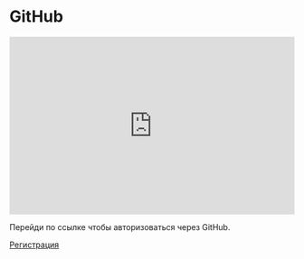 # GitHub

<iframe width="100%" height="315" src="https://www.youtube.com/embed/i-qeRZstwqc" frameborder="0" allow="accelerometer; autoplay; encrypted-media; gyroscope; picture-in-picture" allowfullscreen></iframe>

Перейди по ссылке чтобы авторизоваться через GitHub.

[Регистрация](https://github.com/login/oauth/authorize?client_id=${CLIENT_ID}&redirect_uri=${REDIRECT_URL})
